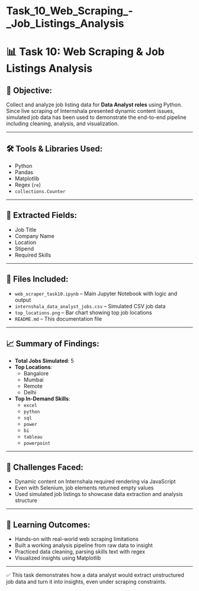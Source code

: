 # Task_10_Web_Scraping_-_Job_Listings_Analysis

# 📊 Task 10: Web Scraping & Job Listings Analysis

## 🎯 Objective:
Collect and analyze job listing data for **Data Analyst roles** using Python. Since live scraping of Internshala presented dynamic content issues, simulated job data has been used to demonstrate the end-to-end pipeline including cleaning, analysis, and visualization.

---

## 🛠 Tools & Libraries Used:
- Python
- Pandas
- Matplotlib
- Regex (`re`)
- `collections.Counter`

---

## 🧠 Extracted Fields:
- Job Title
- Company Name
- Location
- Stipend
- Required Skills

---

## 📁 Files Included:
- `web_scraper_task10.ipynb` – Main Jupyter Notebook with logic and output
- `internshala_data_analyst_jobs.csv` – Simulated CSV job data
- `top_locations.png` – Bar chart showing top job locations
- `README.md` – This documentation file

---

## 📈 Summary of Findings:
- **Total Jobs Simulated**: 5  
- **Top Locations**:
  - Bangalore
  - Mumbai
  - Remote
  - Delhi
- **Top In-Demand Skills**:
  - `excel`
  - `python`
  - `sql`
  - `power`
  - `bi`
  - `tableau`
  - `powerpoint`

---

## 🧪 Challenges Faced:
- Dynamic content on Internshala required rendering via JavaScript
- Even with Selenium, job elements returned empty values
- Used simulated job listings to showcase data extraction and analysis structure

---

## 🚀 Learning Outcomes:
- Hands-on with real-world web scraping limitations
- Built a working analysis pipeline from raw data to insight
- Practiced data cleaning, parsing skills text with regex
- Visualized insights using Matplotlib

---

✅ This task demonstrates how a data analyst would extract unstructured job data and turn it into insights, even under scraping constraints.

